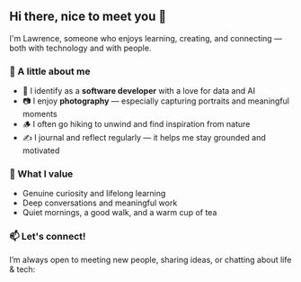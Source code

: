 ## Hi there, nice to meet you 👋

I'm Lawrence, someone who enjoys learning, creating, and connecting — both with technology and with people.

### 🌿 A little about me
- 🧠 I identify as a **software developer** with a love for data and AI
- 📷 I enjoy **photography** — especially capturing portraits and meaningful moments
- 🪵 I often go hiking to unwind and find inspiration from nature
- ✍️ I journal and reflect regularly — it helps me stay grounded and motivated

### 🤝 What I value
- Genuine curiosity and lifelong learning  
- Deep conversations and meaningful work  
- Quiet mornings, a good walk, and a warm cup of tea

### 📫 Let's connect!
I’m always open to meeting new people, sharing ideas, or chatting about life & tech:
<!--
**Sheeyeh/Sheeyeh** is a ✨ _special_ ✨ repository because its `README.md` (this file) appears on your GitHub profile.

Here are some ideas to get you started:

- 🔭 I’m currently working on ...
- 🌱 I’m currently learning ...
- 👯 I’m looking to collaborate on ...
- 🤔 I’m looking for help with ...
- 💬 Ask me about ...
- 📫 How to reach me: ...
- 😄 Pronouns: ...
- ⚡ Fun fact: ...
-->
